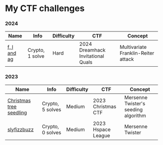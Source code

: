 # My CTF challenges

### 2024

|Name|Info|Difficulty|CTF|Concept|
|---|---|---|---|---|
|[f, l and ag](http://soon.haari.me/haarime/flandag/)|Crypto, 1 solve|Hard|2024 Dreamhack Invitational Quals|Multivariate Franklin-Reiter attack|

### 2023

|Name|Info|Difficulty|CTF|Concept|
|---|---|---|---|---|
|[Christmas tree seedling](http://soon.haari.me/haarime/christmas_tree_seedling/)|Crypto, 5 solves|Medium|2023 Christmas CTF|Mersenne Twister's seeding algorithm|
|[slyfizzbuzz](https://soon.haari.me/haarime/slyfizzbuzz/)|Crypto, 0 solves|Medium|2023 Hspace League|Mersenne Twister|
